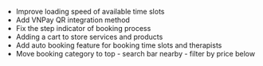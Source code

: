 - Improve loading speed of available time slots
- Add VNPay QR integration method
- Fix the step indicator of booking process
- Adding a cart to store services and products
- Add auto booking feature for booking time slots and therapists
- Move booking category to top - search bar nearby - filter by price below
